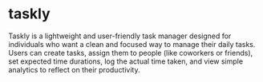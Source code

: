 # taskly
Taskly is a lightweight and user-friendly task manager designed for individuals who want a clean and focused way to manage their daily tasks. Users can create tasks, assign them to people (like coworkers or friends), set expected time durations, log the actual time taken, and view simple analytics to reflect on their productivity.
